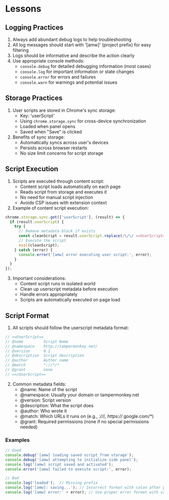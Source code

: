 # Lessons

## Logging Practices
1. Always add abundant debug logs to help troubleshooting
2. All log messages should start with '[amw]' (project prefix) for easy filtering
3. Logs should be informative and describe the action clearly
4. Use appropriate console methods:
   - `console.debug` for detailed debugging information (most cases)
   - `console.log` for important information or state changes
   - `console.error` for errors and failures
   - `console.warn` for warnings and potential issues

## Storage Practices
1. User scripts are stored in Chrome's sync storage:
   - Key: 'userScript'
   - Using `chrome.storage.sync` for cross-device synchronization
   - Loaded when panel opens
   - Saved when "Save" is clicked
2. Benefits of sync storage:
   - Automatically syncs across user's devices
   - Persists across browser restarts
   - No size limit concerns for script storage

## Script Execution
1. Scripts are executed through content script:
   - Content script loads automatically on each page
   - Reads script from storage and executes it
   - No need for manual script injection
   - Avoids CSP issues with extension context
2. Example of content script execution:
```typescript
chrome.storage.sync.get(['userScript'], (result) => {
  if (result.userScript) {
    try {
      // Remove metadata block if exists
      const cleanScript = result.userScript.replace(/\/\/ ==UserScript==[\s\S]*?\/\/ ==\/UserScript==\s*/m, '');
      // Execute the script
      eval(cleanScript);
    } catch (error) {
      console.error('[amw] error executing user script:', error);
    }
  }
});
```
3. Important considerations:
   - Content script runs in isolated world
   - Clean up userscript metadata before execution
   - Handle errors appropriately
   - Scripts are automatically executed on page load

## Script Format
1. All scripts should follow the userscript metadata format:
```javascript
// ==UserScript==
// @name         Script Name
// @namespace    http://tampermonkey.net/
// @version      0.1
// @description  Script description
// @author       Author name
// @match        *://*/*
// @grant        none
// ==/UserScript==
```
2. Common metadata fields:
   - @name: Name of the script
   - @namespace: Usually your domain or tampermonkey.net
   - @version: Script version
   - @description: What the script does
   - @author: Who wrote it
   - @match: Which URLs it runs on (e.g., *://*/*, https://*.google.com/*)
   - @grant: Required permissions (none if no special permissions needed)

### Examples
```typescript
// Good
console.debug('[amw] loading saved script from storage');
console.debug('[amw] attempting to initialize side panel');
console.log('[amw] script saved and activated');
console.error('[amw] failed to execute script:', error);

// Bad
console.log('loaded');  // Missing prefix
console.log('[amw]: saving...'); // Incorrect format with colon after prefix
console.log('[amw] error:' + error); // Use proper error format with comma